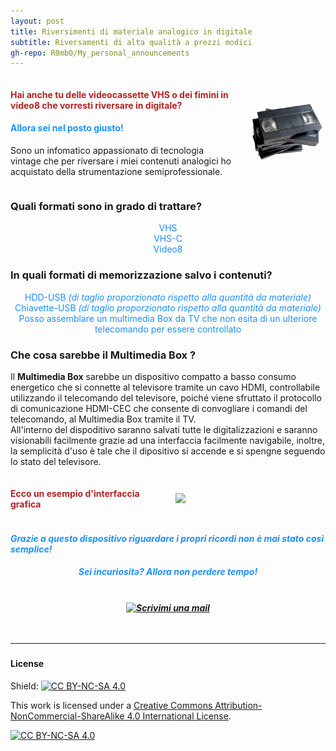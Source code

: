 ```yaml
---
layout: post
title: Riversimenti di materiale analogico in digitale 
subtitle: Riversamenti di alta qualità a prezzi modici
gh-repo: R0mb0/My_personal_announcements
---
```


<div style="display: flex; align-items: center; gap: 20px;">

 <span>
    <h4 style="color: FireBrick;"> Hai anche tu delle videocassette VHS o dei fimini in video8 che vorresti riversare in digitale? </h4>
    <h4 style="color: DodgerBlue;"> Allora sei nel posto giusto! </h4>
     <p>Sono un infomatico appassionato di tecnologia vintage che per riversare i miei contenuti analogici ho acquistato della strumentazione semiprofessionale.</p>

  </span>

  <img src="https://github.com/R0mb0/My_personal_announcements/blob/main/Buisness_cards/VHS/VHS.png?raw=true" style="width: 70%; min-width: 120px; max-width: 240px; mix-blend-mode: multiply;">

</div>

### Quali formati sono in grado di trattare? 

<div style="text-align: center;">
    <ul style="list-style-type: none; padding: 0;">
        <li style="color: DodgerBlue;">VHS</li>
        <li style="color: DodgerBlue;">VHS-C</li>
        <li style="color: DodgerBlue;">Video8</li>
    </ul>
</div>


### In quali formati di memorizzazione salvo i contenuti? 

<div style="text-align: center;">
    <ul style="list-style-type: none; padding: 0;">
        <li style="color: DodgerBlue;">
            HDD-USB <i>(di taglio proporzionato rispetto alla quantità da materiale)</i>
        </li>
        <li style="color: DodgerBlue;">
            Chiavette-USB <i>(di taglio proporzionato rispetto alla quantità da materiale)</i>
        </li>
        <li style="color: DodgerBlue;">
            Posso assemblare un multimedia Box da TV che non esita di un ulteriore telecomando per essere controllato
        </li>
    </ul>
</div>

### Che cosa sarebbe il **Multimedia Box** ?

Il **Multimedia Box** sarebbe un dispositivo compatto a basso consumo energetico che si connette al televisore tramite un cavo HDMI, controllabile utilizzando il telecomando del televisore, poiché viene sfruttato il protocollo di comunicazione HDMI-CEC che consente di convogliare i comandi del telecomando, al Multimedia Box tramite il TV. <br>
All'interno del dispoditivo saranno salvati tutte le digitalizzazioni e saranno visionabili facilmente grazie ad una interfaccia facilmente navigabile, inoltre, la semplicità d'uso è tale che il dipositivo si accende e si spengne seguendo lo stato del televisore.<br>

<div style="display: flex; align-items: center; gap: 20px;">
    <h4 style="color: FireBrick;"> Ecco un esempio d'interfaccia grafica </h4>

   <img src="https://hd2.tudocdn.net/497374" style="width: 70%; min-width: 120px; max-width: 240px; mix-blend-mode: multiply;">
 </div>

<h5 style="color: DodgerBlue;"> Grazie a questo dispositivo riguardare i propri ricordi non è mai stato così semplice! 

<br>
<div align="center">

  <h5 style="color: DodgerBlue;"> Sei incuriositə? Allora non perdere tempo! </h5><br>

 <a href="mailto:f.rombaldoni@campus.uniurb.it?subject=Potenziemento rete internet">
  <img src="https://custom-icon-badges.demolab.com/badge/-CONTATTAMI!-blue?style=for-the-badge&logo=contact&logoColor=white" alt="Scrivimi una mail" style="width:50%;">
</a>
</div>
<br>
<br>

___

#### License
Shield: [![CC BY-NC-SA 4.0][cc-by-nc-sa-shield]][cc-by-nc-sa]

This work is licensed under a
[Creative Commons Attribution-NonCommercial-ShareAlike 4.0 International License][cc-by-nc-sa].

[![CC BY-NC-SA 4.0][cc-by-nc-sa-image]][cc-by-nc-sa]

[cc-by-nc-sa]: http://creativecommons.org/licenses/by-nc-sa/4.0/
[cc-by-nc-sa-image]: https://licensebuttons.net/l/by-nc-sa/4.0/88x31.png
[cc-by-nc-sa-shield]: https://img.shields.io/badge/License-CC%20BY--NC--SA%204.0-lightgrey.svg
